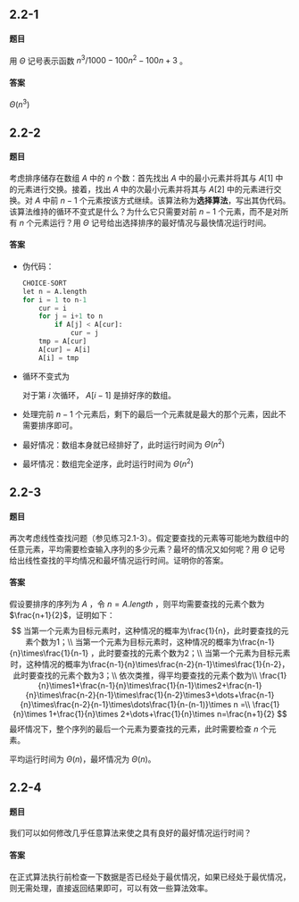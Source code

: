## 2.2-1

#### 题目

用 $\Theta$ 记号表示函数 $n^3/1000-100n^2-100n+3$ 。

#### 答案

$\Theta(n^3)$

## 2.2-2

#### 题目

考虑排序储存在数组 $A$ 中的 $n$ 个数：首先找出 $A$ 中的最小元素并将其与 $A[1]$ 中的元素进行交换。接着，找出 $A$ 中的次最小元素并将其与 $A[2]$ 中的元素进行交换。对 $A$ 中前 $n-1$ 个元素按该方式继续。该算法称为**选择算法**，写出其伪代码。该算法维持的循环不变式是什么？为什么它只需要对前 $n-1$ 个元素，而不是对所有 $n$ 个元素运行？用 $\Theta$ 记号给出选择排序的最好情况与最快情况运行时间。

#### 答案

- 伪代码：

    ```python
    CHOICE-SORT
    let n = A.length
    for i = 1 to n-1
        cur = i
    	for j = i+1 to n
        	if A[j] < A[cur]:
                cur = j
        tmp = A[cur]
        A[cur] = A[i]
        A[i] = tmp 	
    ```

- 循环不变式为

    对于第 $i$ 次循环， $A[i-1]$ 是排好序的数组。

- 处理完前 $n-1$ 个元素后，剩下的最后一个元素就是最大的那个元素，因此不需要排序即可。

- 最好情况：数组本身就已经排好了，此时运行时间为 $\Theta(n^2)$

- 最坏情况：数组完全逆序，此时运行时间为 $\Theta(n^2)$

## 2.2-3

#### 题目

再次考虑线性查找问题（参见练习2.1-3）。假定要查找的元素等可能地为数组中的任意元素，平均需要检查输入序列的多少元素？最坏的情况又如何呢？用 $\Theta$ 记号给出线性查找的平均情况和最坏情况运行时间。证明你的答案。

#### 答案

假设要排序的序列为 $A$ ，令 $n=A.length$ ，则平均需要查找的元素个数为 $\frac{n+1}{2}$，证明如下：
$$
当第一个元素为目标元素时，这种情况的概率为\frac{1}{n}，此时要查找的元素个数为1；\\
当第一个元素为目标元素时，这种情况的概率为\frac{n-1}{n}\times\frac{1}{n-1} ，此时要查找的元素个数为2；\\
当第一个元素为目标元素时，这种情况的概率为\frac{n-1}{n}\times\frac{n-2}{n-1}\times\frac{1}{n-2}，此时要查找的元素个数为3；\\
依次类推，得平均要查找的元素个数为\\
\frac{1}{n}\times1+\frac{n-1}{n}\times\frac{1}{n-1}\times2+\frac{n-1}{n}\times\frac{n-2}{n-1}\times\frac{1}{n-2}\times3+\dots+\frac{n-1}{n}\times\frac{n-2}{n-1}\times\dots\frac{1}{n-(n-1)}\times n =\\
\frac{1}{n}\times 1+\frac{1}{n}\times 2+\dots+\frac{1}{n}\times n=\frac{n+1}{2}
$$
最坏情况下，整个序列的最后一个元素为要查找的元素，此时需要检查 $n$ 个元素。

平均运行时间为 $\Theta(n)$，最坏情况为 $\Theta(n)$。

## 2.2-4

#### 题目

我们可以如何修改几乎任意算法来使之具有良好的最好情况运行时间？

#### 答案

在正式算法执行前检查一下数据是否已经处于最优情况，如果已经处于最优情况，则无需处理，直接返回结果即可，可以有效一些算法效率。